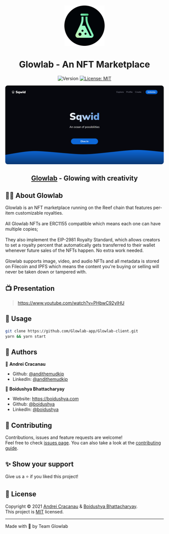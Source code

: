 <p align="center">
	<img alt="Logo" src="public/android-chrome-512x512.png" width="128"/>
	<h1 align="center">Glowlab - An NFT Marketplace</h1>
</p>
<p align="center">
  <img alt="Version" src="https://shields.io/github/package-json/v/boidushya/tephra-client" />
  <a href="https://github.com/boidushya/tephra-client//blob/master/LICENSE" target="_blank">
    <img alt="License: MIT" src="https://img.shields.io/github/license/boidushya/tephra-client" />
  </a>
</p>

<p align="center">
<img style="border-radius:7.5px" alt="Logo" src="public/landing-rounded.png"/>
<h2 align="center"> <a href="https://tephra-client.vercel.app" target="_blank">Glowlab</a> - Glowing with creativity</h2> 
</p>

## 👨‍💻 About Glowlab

Glowlab is an NFT marketplace running on the Reef chain that features per-item
customizable royalties.\
\
All Glowlab NFTs are ERC1155 compatible which means each one can have multiple
copies;\
\
They also implement the EIP-2981 Royalty Standard, which allows creators to set
a royalty percent that automatically gets transferred to their wallet whenever
future sales of the NFTs happen. No extra work needed.\
\
Glowlab supports image, video, and audio NFTs and all metadata is stored on
Filecoin and IPFS which means the content you're buying or selling will never be
taken down or tampered with.

## 📺 Presentation

> https://www.youtube.com/watch?v=PHbwC92ylHU

## 🚀 Usage

```sh
git clone https://github.com/Glowlab-app/Glowlab-client.git
yarn && yarn start
```

## 🧔 Authors

👤 **Andrei Cracanau**

-   Github: [@andithemudkip](https://github.com/andithemudkip)
-   LinkedIn: [@andithemudkip](https://www.linkedin.com/in/andithemudkip/)

👤 **Boidushya Bhattacharyay**

-   Website: https://boidushya.com
-   Github: [@boidushya](https://github.com/boidushya)
-   LinkedIn: [@boidushya](https://linkedin.com/in/boidushya)

## 🤝 Contributing

Contributions, issues and feature requests are welcome!<br />Feel free to check
[issues page](Glowlabhttps://github.com/boidushya/tephra-client/issues). You can
also take a look at the
[contributing guide](Glowlabhttps://github.com/boidushya/tephra-client/blob/master/CONTRIBUTING.md).

## ✨ Show your support

Give us a ⭐️ if you liked this project!

## 📝 License

Copyright © 2021 [Andrei Cracanau](https://github.com/andithemudkip) &
[Boidushya Bhattacharyay](https://github.com/boidushya).<br /> This project is
[MIT](Glowlabhttps://github.com/boidushya/tephra-client//blob/master/LICENSE)
licensed.

---

Made with 💖 by Team Glowlab
